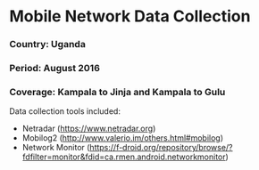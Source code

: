 # Mobile Network Data Collection
### Country: Uganda
### Period: August 2016
### Coverage: Kampala to Jinja and Kampala to Gulu

Data collection tools included:

* Netradar (https://www.netradar.org)
* Mobilog2 (http://www.valerio.im/others.html#mobilog)
* Network Monitor (https://f-droid.org/repository/browse/?fdfilter=monitor&fdid=ca.rmen.android.networkmonitor)

